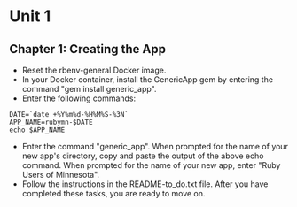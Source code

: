 # Unit 1
## Chapter 1: Creating the App

* Reset the rbenv-general Docker image.
* In your Docker container, install the GenericApp gem by entering the command "gem install generic_app".
* Enter the following commands:
```
DATE=`date +%Y%m%d-%H%M%S-%3N`
APP_NAME=rubymn-$DATE
echo $APP_NAME
```
* Enter the command "generic_app".  When prompted for the name of your new app's directory, copy and paste the output of the above echo command.  When prompted for the name of your new app, enter "Ruby Users of Minnesota".
* Follow the instructions in the README-to_do.txt file.  After you have completed these tasks, you are ready to move on.
